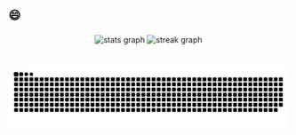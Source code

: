 <h2 align="left">😄</h2>

###

<div align="center">
  <img src="https://github-readme-stats.vercel.app/api?username=ShadowArcanist&hide_title=true&hide_rank=false&show_icons=true&include_all_commits=true&count_private=true&disable_animations=false&theme=dark&locale=en&hide_border=true" height="150" alt="stats graph"  />
  <img src="https://streak-stats.demolab.com?user=ShadowArcanist&locale=en&mode=weekly&theme=dark&hide_border=true&border_radius=5" height="150" alt="streak graph"  />
</div>

###

<br clear="both">

<img src="https://raw.githubusercontent.com/ShadowArcanist/ShadowArcanist/output/snake.svg" alt="Snake animation" />

###
